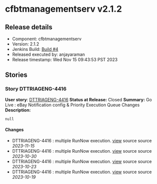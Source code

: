 # cfbtmanagementserv v2.1.2

## Release details

* Component: cfbtmanagementserv
* Version: 2.1.2
* Jenkins Build: [Build #4](https://ciaas.dev51.cbf.dev.paypalinc.com/paypal-pipelines-ci/job/SiteReliability-R/job/cfbtmanagementserv/job/cfbtmanagementserv-release/4/)
* Released executed by: anjayaraman
* Release timestamp: Wed Nov 15 09:43:53 PST 2023

## Stories


### Story DTTRIAGENG-4416

**User story**: [DTTRIAGENG-4416](https://paypal.atlassian.net/browse/DTTRIAGENG-4416)
**Status at Release:** Closed
**Summary:** Go Live : eBay Notification config & Priority Execution Queue Changes
**Description:**
```
null
```

#### Changes

- DTTRIAGENG-4416 : multiple RunNow execution. [view](https://github.paypal.com/SiteReliability-R/cfbtmanagementserv/commit/f16145fe4108f2d421da62085fb8cd759141b9ba) source source *2023-11-15*
- DTTRIAGENG-4416 : multiple RunNow execution. [view](https://github.paypal.com/SiteReliability-R/cfbtmanagementserv/commit/36daa8ce1d7023fe2e1a8d286f03f0d9e84cfe57) source source *2023-10-30*
- DTTRIAGENG-4416 : multiple RunNow execution. [view](https://github.paypal.com/SiteReliability-R/cfbtmanagementserv/commit/6a2f726efa8ba20012f5eabfd710d0b95cbad5a6) source source *2023-10-23*
- DTTRIAGENG-4416 : multiple RunNow execution. [view](https://github.paypal.com/SiteReliability-R/cfbtmanagementserv/commit/8c38e2815f437083b3499f042f7845410944c99c) source source *2023-10-19*

